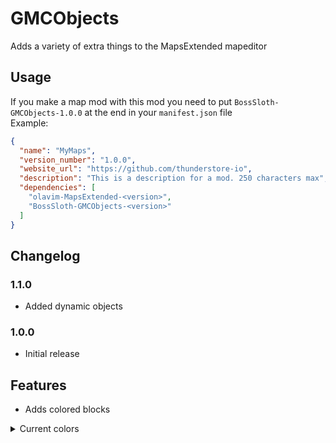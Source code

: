 # GMCObjects
Adds a variety of extra things to the MapsExtended mapeditor

## Usage
If you make a map mod with this mod you need to put `BossSloth-GMCObjects-1.0.0` at the end in your `manifest.json` file  
Example:
```json
{
  "name": "MyMaps",
  "version_number": "1.0.0",
  "website_url": "https://github.com/thunderstore-io",
  "description": "This is a description for a mod. 250 characters max",
  "dependencies": [
    "olavim-MapsExtended-<version>",
    "BossSloth-GMCObjects-<version>"
  ]
}
```

## Changelog
### 1.1.0
- Added dynamic objects

### 1.0.0
- Initial release


## Features
 - Adds colored blocks
<details>
 <summary>Current colors</summary>

  - red
  - green
  - blue
  - yellow
  - purple
  - orange
  - brown
  - pink
  - cyan
  - black
  - white
  - gray

</details>